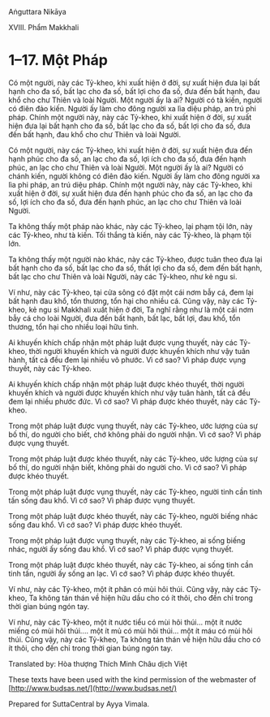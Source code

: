  

Aṅguttara Nikāya

XVIII. Phẩm Makkhali

# 1–17. Một Pháp

Có một người, này các Tỷ-kheo, khi xuất hiện ở đời, sự xuất hiện đưa lại bất hạnh cho đa số, bất lạc cho đa số, bất lợi cho đa số, đưa đến bất hạnh, đau khổ cho chư Thiên và loài Người. Một người ấy là ai? Người có tà kiến, người có điên đảo kiến. Người ấy làm cho đông người xa lìa diệu pháp, an trú phi pháp. Chính một người này, này các Tỷ-kheo, khi xuất hiện ở đời, sự xuất hiện đưa lại bất hạnh cho đa số, bất lạc cho đa số, bất lợi cho đa số, đưa đến bất hạnh, đau khổ cho chư Thiên và loài Người.

Có một người, này các Tỷ-kheo, khi xuất hiện ở đời, sự xuất hiện đưa đến hạnh phúc cho đa số, an lạc cho đa số, lợi ích cho đa số, đưa đến hạnh phúc, an lạc cho chư Thiên và loài Người. Một người ấy là ai? Người có chánh kiến, người không có điên đảo kiến. Người ấy làm cho đông người xa lìa phi pháp, an trú diệu pháp. Chính một người này, này các Tỷ-kheo, khi xuất hiện ở đời, sự xuất hiện đưa đến hạnh phúc cho đa số, an lạc cho đa số, lợi ích cho đa số, đưa đến hạnh phúc, an lạc cho chư Thiên và loài Người.

Ta không thấy một pháp nào khác, này các Tỷ-kheo, lại phạm tội lớn, này các Tỷ-kheo, như tà kiến. Tối thắng tà kiến, này các Tỷ-kheo, là phạm tội lớn.

Ta không thấy một người nào khác, này các Tỷ-kheo, được tuân theo đưa lại bất hạnh cho đa số, bất lạc cho đa số, thất lợi cho đa số, đem đến bất hạnh, bất lạc cho chư Thiên và loài Người, này các Tỷ-kheo, như kẻ ngu si.

Ví như, này các Tỷ-kheo, tại cửa sông có đặt một cái nơm bẫy cá, đem lại bất hạnh đau khổ, tổn thương, tổn hại cho nhiều cá. Cũng vậy, này các Tỷ-kheo, kẻ ngu si Makkhali xuất hiện ở đời, Ta nghĩ rằng như là một cái nơm bẫy cá cho loài Người, đưa đến bất hạnh, bất lạc, bất lợi, đau khổ, tổn thương, tổn hại cho nhiều loại hữu tình.

Ai khuyến khích chấp nhận một pháp luật được vụng thuyết, này các Tỷ-kheo, thời người khuyến khích và người được khuyến khích như vậy tuân hành, tất cả đều đem lại nhiều vô phước. Vì cớ sao? Vì pháp được vụng thuyết, này các Tỷ-kheo.

Ai khuyến khích chấp nhận một pháp luật được khéo thuyết, thời người khuyến khích và người được khuyến khích như vậy tuân hành, tất cả đều đem lại nhiều phước đức. Vì cớ sao? Vì pháp được khéo thuyết, này các Tỷ-kheo.

Trong một pháp luật được vụng thuyết, này các Tỷ-kheo, ước lượng của sự bố thí, do người cho biết, chớ không phải do người nhận. Vì cớ sao? Vì pháp được vụng thuyết.

Trong một pháp luật được khéo thuyết, này các Tỷ-kheo, ước lượng của sự bố thí, do người nhận biết, không phải do người cho. Vì cớ sao? Vì pháp được khéo thuyết.

Trong một pháp luật được vụng thuyết, này các Tỷ-kheo, người tinh cần tinh tấn sống đau khổ. Vì cớ sao? Vì pháp được vụng thuyết.

Trong một pháp luật được khéo thuyết, này các Tỷ-kheo, người biếng nhác sống đau khổ. Vì cớ sao? Vì pháp được khéo thuyết.

Trong một pháp luật được vụng thuyết, này các Tỷ-kheo, ai sống biếng nhác, người ấy sống đau khổ. Vì cớ sao? Vì pháp được vụng thuyết.

Trong một pháp luật được khéo thuyết, này các Tỷ-kheo, ai sống tinh cần tinh tấn, người ấy sống an lạc. Vì cớ sao? Vì pháp được khéo thuyết.

Ví như, này các Tỷ-kheo, một ít phân có mùi hôi thúi. Cũng vậy, này các Tỷ-kheo, Ta không tán thán về hiện hữu dầu cho có ít thôi, cho đến chỉ trong thời gian búng ngón tay.

Ví như, này các Tỷ-kheo, một ít nước tiểu có mùi hôi thúi... một ít nước miếng có mùi hôi thúi.... một ít mủ có mùi hôi thúi... một ít máu có mùi hôi thúi. Cũng vậy, này các Tỷ-kheo, Ta không tán thán về hiện hữu dầu cho có ít thôi, cho đến chỉ trong thời gian búng ngón tay.

Translated by: Hòa thượng Thích Minh Châu dịch Việt

These texts have been used with the kind permission of the webmaster of [http://www.budsas.net/](http://www.budsas.net/)

Prepared for SuttaCentral by Ayya Vimala.
